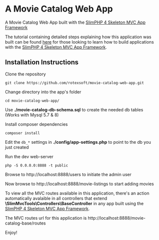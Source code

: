 # A Movie Catalog Web App 

A Movie Catalog Web App built with the [SlimPHP 4 Skeleton MVC App Framework](https://github.com/rotexsoft/slim-skeleton-mvc-app)

The tutorial containing detailed steps explaining how this application was built can be found [here](https://github.com/rotexsoft/slim-skeleton-mvc-app/blob/master/documentation/MOVIE_CATALOG_APP_WALK_THROUGH.md) for those looking to learn how to build applications with the [SlimPHP 4 Skeleton MVC App Framework](https://github.com/rotexsoft/slim-skeleton-mvc-app).

## Installation Instructions

Clone the repository

```
git clone https://github.com/rotexsoft/movie-catalog-web-app.git
```

Change directory into the app's folder

```
cd movie-catalog-web-app/
```

Use **./movie-catalog-db-schema.sql** to create the needed db tables (Works with Mysql 5.7 & 8)

Install composer dependencies

```
composer install
```

Edit the `db_*` settings in **./config/app-settings.php** to point to the db you just created

Run the dev web-server

```
php -S 0.0.0.0:8888 -t public
```

Browse to http://localhost:8888/users to initiate the admin user

Now browse to http://localhost:8888/movie-listings to start adding movies

To view all the MVC routes available in this application, there's an action 
automatically avalaible in all controllers that extend 
**\SlimMvcTools\Controllers\BaseController** in any app built using the 
[SlimPHP 4 Skeleton MVC App Framework](https://github.com/rotexsoft/slim-skeleton-mvc-app). 

The MVC routes url for this application is http://localhost:8888/movie-catalog-base/routes 

Enjoy!

